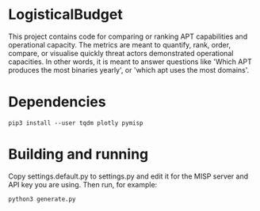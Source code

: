 # LogisticalBudget
This project contains code for comparing or ranking APT capabilities and
operational capacity. The metrics are meant to quantify, rank, order,
compare, or visualise quickly threat actors demonstrated operational
capacities. In other words, it is meant to answer questions like 'Which
APT produces the most binaries yearly', or 'which apt uses the most
domains'.

# Dependencies

    pip3 install --user tqdm plotly pymisp

# Building and running

Copy settings.default.py to settings.py and edit it for the MISP server
and API key you are using.  Then run, for example:

    python3 generate.py
